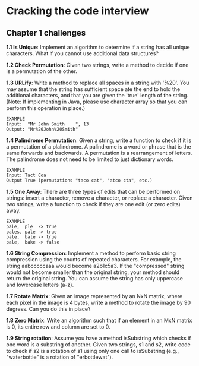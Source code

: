 # Cracking the code interview

## Chapter 1 challenges

**1.1 Is Unique**: Implement an algorithm to determine if a string has all unique characters. What if you cannot use additional data structures?

**1.2 Check Permutation**: Given two strings, write a method to decide if one is a permutation of the other.

**1.3 URLify**: Write a method to replace all spaces in a string with '%20'. You may assume that the string has sufficient space ate the end to hold the additional characters, and that you are given the 'true' length of the string. (Note: If implementing in Java, please use character array so that you can perform this operation in place.)

```
EXAMPLE
Input:  "Mr John Smith    ", 13
Output: "Mr%20John%20Smith"
```

**1.4 Palindrome Permutation**: Given a string, write a function to check if it is a permutation of a plalindrome. A palindrome is a word or phrase that is the same forwards and backwards. A permutation is a rearrangement of letters. The palindrome does not need to be limited to just dictionary words.

```
EXAMPLE
Input: Tact Coa
Output True (permutations "taco cat", "atco cta", etc.)
```

**1.5 One Away**: There are three types of edits that can be performed on strings: insert a character, remove a character, or replace a character. Given two strings, write a function to check if they are one edit (or zero edits) away.

```
EXAMPLE
pale,  ple  -> true
pales, pale -> true
pale,  bale -> true
pale,  bake -> false
```

**1.6 String Compression**: Implement a method to perform basic string compression using the counts of repeated characters. For example, the string aabcccccaaa would become a2b1c5a3. If the "compressed" string would not become smaller than the original string, your method should return the original string. You can assume the string has only uppercase and lowercase letters (a-z).

**1.7 Rotate Matrix**: Given an image represented by an NxN matrix, where each pixel in the image is 4 bytes, write a method to rotate the image by 90 degress. Can you do this in place?

**1.8 Zero Matrix**: Write an algorithm such that if an element in an MxN matrix is 0, its entire row and column are set to 0.

**1.9 String rotation**: Assume you have a method isSubstring which checks if one word is a substring of another. Given two strings, s1 and s2, write code to check if s2 is a rotation of s1 using only one call to isSubstring (e.g., "waterbottle" is a rotation of "erbottlewat").


